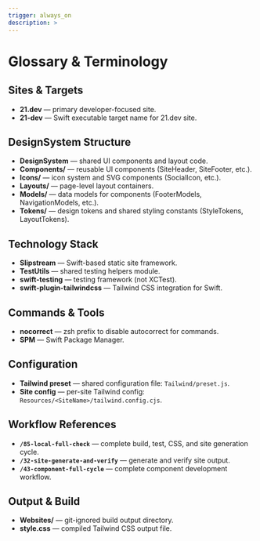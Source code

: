 ```yaml
---
trigger: always_on
description: >
---
```


# Glossary & Terminology

## Sites & Targets
- **21.dev** — primary developer-focused site.
- **21-dev** — Swift executable target name for 21.dev site.

## DesignSystem Structure
- **DesignSystem** — shared UI components and layout code.
- **Components/** — reusable UI components (SiteHeader, SiteFooter, etc.).
- **Icons/** — icon system and SVG components (SocialIcon, etc.).
- **Layouts/** — page-level layout containers.
- **Models/** — data models for components (FooterModels, NavigationModels, etc.).
- **Tokens/** — design tokens and shared styling constants (StyleTokens, LayoutTokens).

## Technology Stack
- **Slipstream** — Swift-based static site framework.
- **TestUtils** — shared testing helpers module.
- **swift-testing** — testing framework (not XCTest).
- **swift-plugin-tailwindcss** — Tailwind CSS integration for Swift.

## Commands & Tools
- **nocorrect** — zsh prefix to disable autocorrect for commands.
- **SPM** — Swift Package Manager.

## Configuration
- **Tailwind preset** — shared configuration file: `Tailwind/preset.js`.
- **Site config** — per-site Tailwind config: `Resources/<SiteName>/tailwind.config.cjs`.

## Workflow References
- **`/85-local-full-check`** — complete build, test, CSS, and site generation cycle.
- **`/32-site-generate-and-verify`** — generate and verify site output.
- **`/43-component-full-cycle`** — complete component development workflow.

## Output & Build
- **Websites/** — git-ignored build output directory.
- **style.css** — compiled Tailwind CSS output file.